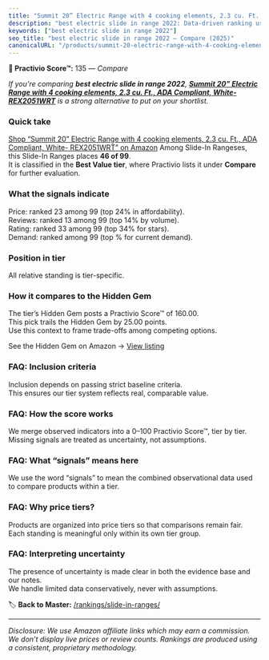 ```yaml
---
title: "Summit 20” Electric Range with 4 cooking elements, 2.3 cu. Ft., ADA Compliant, White- REX2051WRT"
description: "best electric slide in range 2022: Data-driven ranking using the Practivio Score™. Positioned by quality, value, demand, findability, momentum."
keywords: ["best electric slide in range 2022"]
seo_title: "best electric slide in range 2022 — Compare (2025)"
canonicalURL: "/products/summit-20-electric-range-with-4-cooking-elements-23-cu-ft-ada-compliant-white-rex2051wrt-B07SB7Y8JC/"
---
```


**🛒 Practivio Score™:** 135 — _Compare_


*If you're comparing **best electric slide in range 2022**, **[Summit 20” Electric Range with 4 cooking elements, 2.3 cu. Ft., ADA Compliant, White- REX2051WRT](https://www.amazon.com/dp/B07SB7Y8JC?tag=practivio-20)** is a strong alternative to put on your shortlist.*
### Quick take
[Shop “Summit 20” Electric Range with 4 cooking elements, 2.3 cu. Ft., ADA Compliant, White- REX2051WRT” on Amazon](https://www.amazon.com/dp/B07SB7Y8JC?tag=practivio-20)
Among Slide-In Rangeses, this Slide-In Ranges places **46 of 99**.  
It is classified in the **Best Value tier**, where Practivio lists it under **Compare** for further evaluation.

### What the signals indicate
Price: ranked 23 among 99 (top 24% in affordability).  
Reviews: ranked 13 among 99 (top 14% by volume).  
Rating: ranked 33 among 99 (top 34% for stars).  
Demand: ranked  among 99 (top % for current demand).

### Position in tier
All relative standing is tier-specific.

### How it compares to the Hidden Gem
The tier’s Hidden Gem posts a Practivio Score™ of 160.00.  
This pick trails the Hidden Gem by 25.00 points.  
Use this context to frame trade-offs among competing options.  

See the Hidden Gem on Amazon → [View listing](https://www.amazon.com/dp/B07PYMSR7K?tag=practivio-20)

### FAQ: Inclusion criteria
Inclusion depends on passing strict baseline criteria.  
This ensures our tier system reflects real, comparable value.

### FAQ: How the score works
We merge observed indicators into a 0–100 Practivio Score™, tier by tier.  
Missing signals are treated as uncertainty, not assumptions.

### FAQ: What “signals” means here
We use the word “signals” to mean the combined observational data used to compare products within a tier.

### FAQ: Why price tiers?
Products are organized into price tiers so that comparisons remain fair.  
Each standing is meaningful only within its own tier group.

### FAQ: Interpreting uncertainty
The presence of uncertainty is made clear in both the evidence base and our notes.  
We handle limited data conservatively, never with assumptions.

<!-- Missing template for Compare/CompareWithinPriceClass -->


🏷️ **Back to Master:** [/rankings/slide-in-ranges/](/rankings/slide-in-ranges/)

---
_Disclosure: We use Amazon affiliate links which may earn a commission. We don’t display live prices or review counts. Rankings are produced using a consistent, proprietary methodology._

